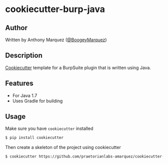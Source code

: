 # cookiecutter-burp-java

## Author

Written by Anthony Marquez ([@BoogeyMarquez](https://twitter.com/boogeymarquez))

## Description

[Cookiecutter](https://github.com/audreyr/cookiecutter) template for a BurpSuite
plugin that is written using Java.

## Features

- For Java 1.7
- Uses Gradle for building

## Usage

Make sure you have `cookiecutter` installed

```bash
$ pip install cookiecutter
```

Then create a skeleton of the project using cookiecutter

```bash
$ cookiecutter https://github.com/praetorianlabs-amarquez/cookiecutter-burp-java
```
